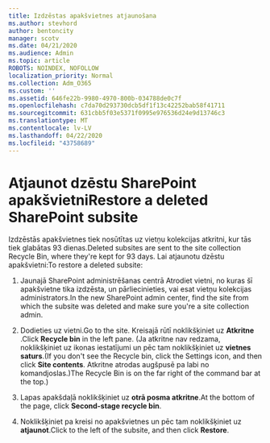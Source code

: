 ```yaml
---
title: Izdzēstas apakšvietnes atjaunošana
ms.author: stevhord
author: bentoncity
manager: scotv
ms.date: 04/21/2020
ms.audience: Admin
ms.topic: article
ROBOTS: NOINDEX, NOFOLLOW
localization_priority: Normal
ms.collection: Adm_O365
ms.custom: ''
ms.assetid: 646fe22b-9980-4970-800b-034788de0c7f
ms.openlocfilehash: c7da70d293730dcb5df1f13c42252bab58f41711
ms.sourcegitcommit: 631cbb5f03e5371f0995e976536d24e9d13746c3
ms.translationtype: MT
ms.contentlocale: lv-LV
ms.lasthandoff: 04/22/2020
ms.locfileid: "43758689"
---
```

# <a name="restore-a-deleted-sharepoint-subsite"></a><span data-ttu-id="e7fb1-102">Atjaunot dzēstu SharePoint apakšvietni</span><span class="sxs-lookup"><span data-stu-id="e7fb1-102">Restore a deleted SharePoint subsite</span></span>

<span data-ttu-id="e7fb1-103">Izdzēstās apakšvietnes tiek nosūtītas uz vietņu kolekcijas atkritni, kur tās tiek glabātas 93 dienas.</span><span class="sxs-lookup"><span data-stu-id="e7fb1-103">Deleted subsites are sent to the site collection Recycle Bin, where they're kept for 93 days.</span></span> <span data-ttu-id="e7fb1-104">Lai atjaunotu dzēstu apakšvietni:</span><span class="sxs-lookup"><span data-stu-id="e7fb1-104">To restore a deleted subsite:</span></span>
  
1. <span data-ttu-id="e7fb1-105">Jaunajā SharePoint administrēšanas centrā Atrodiet vietni, no kuras šī apakšvietne tika izdzēsta, un pārliecinieties, vai esat vietņu kolekcijas administrators.</span><span class="sxs-lookup"><span data-stu-id="e7fb1-105">In the new SharePoint admin center, find the site from which the subsite was deleted and make sure you're a site collection admin.</span></span> 
    
2. <span data-ttu-id="e7fb1-106">Dodieties uz vietni.</span><span class="sxs-lookup"><span data-stu-id="e7fb1-106">Go to the site.</span></span> <span data-ttu-id="e7fb1-107">Kreisajā rūtī noklikšķiniet uz **Atkritne** .</span><span class="sxs-lookup"><span data-stu-id="e7fb1-107">Click **Recycle bin** in the left pane.</span></span> <span data-ttu-id="e7fb1-108">(Ja atkritne nav redzama, noklikšķiniet uz ikonas iestatījumi un pēc tam noklikšķiniet uz **vietnes saturs**.</span><span class="sxs-lookup"><span data-stu-id="e7fb1-108">(If you don't see the Recycle bin, click the Settings icon, and then click **Site contents**.</span></span> <span data-ttu-id="e7fb1-109">Atkritne atrodas augšpusē pa labi no komandjoslas.)</span><span class="sxs-lookup"><span data-stu-id="e7fb1-109">The Recycle Bin is on the far right of the command bar at the top.)</span></span>
    
3. <span data-ttu-id="e7fb1-110">Lapas apakšdaļā noklikšķiniet uz **otrā posma atkritne**.</span><span class="sxs-lookup"><span data-stu-id="e7fb1-110">At the bottom of the page, click **Second-stage recycle bin**.</span></span>
    
4. <span data-ttu-id="e7fb1-111">Noklikšķiniet pa kreisi no apakšvietnes un pēc tam noklikšķiniet uz **atjaunot**.</span><span class="sxs-lookup"><span data-stu-id="e7fb1-111">Click to the left of the subsite, and then click **Restore**.</span></span>
    

